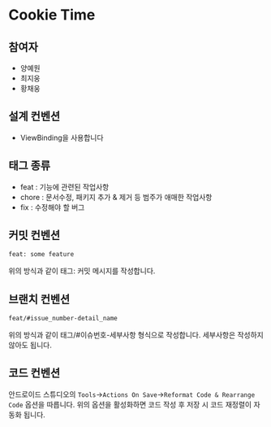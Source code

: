 # Cookie Time

## 참여자

- 양예원
- 최지웅
- 황채웅

## 설계 컨벤션

- ViewBinding을 사용합니다

## 태그 종류

- feat : 기능에 관련된 작업사항
- chore : 문서수정, 패키지 추가 & 제거 등 범주가 애매한 작업사항
- fix : 수정해야 할 버그

## 커밋 컨벤션

```zsh
feat: some feature
```

위의 방식과 같이 태그: 커밋 메시지를 작성합니다.

## 브랜치 컨벤션

```zsh
feat/#issue_number-detail_name
```

위의 방식과 같이 태그/#이슈번호-세부사항 형식으로 작성합니다.
세부사항은 작성하지 않아도 됩니다.

## 코드 컨벤션

안드로이드 스튜디오의 `Tools`->`Actions On Save`->`Reformat Code & Rearrange Code` 옵션을 따릅니다.
위의 옵션을 활성화하면 코드 작성 후 저장 시 코드 재정렬이 자동화 됩니다.

